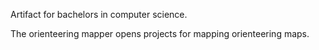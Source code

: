 Artifact for bachelors in computer science.

The orienteering mapper opens projects for mapping orienteering maps. 
